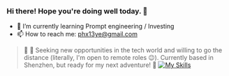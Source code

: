 ### Hi there! Hope you're doing well today. 👋

- 🌱 I’m currently learning Prompt engineering / Investing
- 📫 How to reach me: [phx13ye@gmail.com](mailto:phx13ye@gmail.com)

> 💼 👀 Seeking new opportunities in the tech world and willing to go the distance (literally, I'm open to remote roles 😉). Currently based in Shenzhen, but ready for my next adventure! 🚀
[![My Skills](https://skillicons.dev/icons?i=go,java,mysql,redis,vim,git,docker,linux)]()
<!--
**Alwayswithme/Alwayswithme** is a ✨ _special_ ✨ repository because its `README.md` (this file) appears on your GitHub profile.

Here are some ideas to get you started:

- 🔭 I’m currently working on ...
- 🌱 I’m currently learning ...
- 👯 I’m looking to collaborate on ...
- 🤔 I’m looking for help with ...
- 💬 Ask me about ...
- 📫 How to reach me: ...
- 😄 Pronouns: ...
- ⚡ Fun fact: ...
-->
